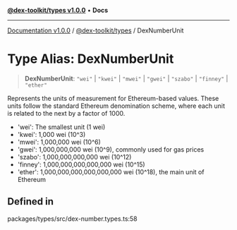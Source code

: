 [**@dex-toolkit/types v1.0.0**](../README.md) • **Docs**

***

[Documentation v1.0.0](../../../packages.md) / [@dex-toolkit/types](../README.md) / DexNumberUnit

# Type Alias: DexNumberUnit

> **DexNumberUnit**: `"wei"` \| `"kwei"` \| `"mwei"` \| `"gwei"` \| `"szabo"` \| `"finney"` \| `"ether"`

Represents the units of measurement for Ethereum-based values.
These units follow the standard Ethereum denomination scheme, where each unit
is related to the next by a factor of 1000.

- 'wei': The smallest unit (1 wei)
- 'kwei': 1,000 wei (10^3)
- 'mwei': 1,000,000 wei (10^6)
- 'gwei': 1,000,000,000 wei (10^9), commonly used for gas prices
- 'szabo': 1,000,000,000,000 wei (10^12)
- 'finney': 1,000,000,000,000,000 wei (10^15)
- 'ether': 1,000,000,000,000,000,000 wei (10^18), the main unit of Ethereum

## Defined in

packages/types/src/dex-number.types.ts:58

